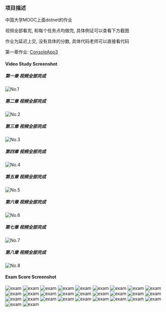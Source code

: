 ### 项目描述

中国大学MOOC上面dotnet的作业



视频全部看完, 和每个任务点均做完, 具体例证可以查看下方截图



作业为延迟上交, 没有具体的分数, 具体代码老师可以直接看代码

第一章作业: [ConsoleApp3](./ConsoleApp3)





#### Video Study Screenshot

##### 第一章 视频全部完成
![No.1](./image/01.png)
##### 第二章 视频全部完成
![No.2](./image/02.png)
##### 第三章 视频全部完成 
![No.3](./image/03.png)
##### 第四章 视频全部完成
![No.4](./image/04.png)
##### 第五章 视频全部完成
![No.5](./image/05.png)
##### 第六章 视频全部完成
![No.6](./image/06.png)
##### 第七章 视频全部完成
![No.7](./image/07.png)
##### 第八章 视频全部完成
![No.8](./image/08.png)
#### Exam Score Screenshot
![exam](./image/exam/0101.png)
![exam](./image/exam/0102.png)
![exam](./image/exam/0103.png)
![exam](./image/exam/0201.png)
![exam](./image/exam/0202.png)
![exam](./image/exam/0203.png)
![exam](./image/exam/0204.png)
![exam](./image/exam/0205.png)
![exam](./image/exam/0301.png)
![exam](./image/exam/0302.png)
![exam](./image/exam/0303.png)
![exam](./image/exam/0304.png)
![exam](./image/exam/0305.png)
![exam](./image/exam/0401.png)
![exam](./image/exam/0402.png)
![exam](./image/exam/0403.png)
![exam](./image/exam/0404.png)
![exam](./image/exam/0501.png)
![exam](./image/exam/0502.png)
![exam](./image/exam/0503.png)
![exam](./image/exam/0601.png)
![exam](./image/exam/0602.png)
![exam](./image/exam/0603.png)
![exam](./image/exam/0701.png)
![exam](./image/exam/0702.png)
![exam](./image/exam/0703.png)
![exam](./image/exam/0801.png)
![exam](./image/exam/0802.png)
![exam](./image/exam/0803.png)

